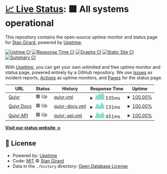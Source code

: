 # [📈 Live Status](https://uptime.quivr.app): <!--live status--> **🟩 All systems operational**

This repository contains the open-source uptime monitor and status page for [Stan Girard](https://quivr.app), powered by [Upptime](https://github.com/upptime/upptime).

[![Uptime CI](https://github.com/StanGirard/quivr-status/workflows/Uptime%20CI/badge.svg)](https://github.com/StanGirard/quivr-status/actions?query=workflow%3A%22Uptime+CI%22)
[![Response Time CI](https://github.com/StanGirard/quivr-status/workflows/Response%20Time%20CI/badge.svg)](https://github.com/StanGirard/quivr-status/actions?query=workflow%3A%22Response+Time+CI%22)
[![Graphs CI](https://github.com/StanGirard/quivr-status/workflows/Graphs%20CI/badge.svg)](https://github.com/StanGirard/quivr-status/actions?query=workflow%3A%22Graphs+CI%22)
[![Static Site CI](https://github.com/StanGirard/quivr-status/workflows/Static%20Site%20CI/badge.svg)](https://github.com/StanGirard/quivr-status/actions?query=workflow%3A%22Static+Site+CI%22)
[![Summary CI](https://github.com/StanGirard/quivr-status/workflows/Summary%20CI/badge.svg)](https://github.com/StanGirard/quivr-status/actions?query=workflow%3A%22Summary+CI%22)

With [Upptime](https://upptime.js.org), you can get your own unlimited and free uptime monitor and status page, powered entirely by a GitHub repository. We use [Issues](https://github.com/StanGirard/quivr-status/issues) as incident reports, [Actions](https://github.com/StanGirard/quivr-status/actions) as uptime monitors, and [Pages](https://uptime.quivr.app) for the status page.

<!--start: status pages-->
<!-- This summary is generated by Upptime (https://github.com/upptime/upptime) -->
<!-- Do not edit this manually, your changes will be overwritten -->
<!-- prettier-ignore -->
| URL | Status | History | Response Time | Uptime |
| --- | ------ | ------- | ------------- | ------ |
| <img alt="" src="https://icons.duckduckgo.com/ip3/quivr.app.ico" height="13"> [Quivr](https://quivr.app) | 🟩 Up | [quivr.yml](https://github.com/StanGirard/quivr-uptime/commits/HEAD/history/quivr.yml) | <details><summary><img alt="Response time graph" src="./graphs/quivr/response-time-week.png" height="20"> 535ms</summary><br><a href="https://uptime.quivr.app/history/quivr"><img alt="Response time 822" src="https://img.shields.io/endpoint?url=https%3A%2F%2Fraw.githubusercontent.com%2FStanGirard%2Fquivr-uptime%2FHEAD%2Fapi%2Fquivr%2Fresponse-time.json"></a><br><a href="https://uptime.quivr.app/history/quivr"><img alt="24-hour response time 744" src="https://img.shields.io/endpoint?url=https%3A%2F%2Fraw.githubusercontent.com%2FStanGirard%2Fquivr-uptime%2FHEAD%2Fapi%2Fquivr%2Fresponse-time-day.json"></a><br><a href="https://uptime.quivr.app/history/quivr"><img alt="7-day response time 535" src="https://img.shields.io/endpoint?url=https%3A%2F%2Fraw.githubusercontent.com%2FStanGirard%2Fquivr-uptime%2FHEAD%2Fapi%2Fquivr%2Fresponse-time-week.json"></a><br><a href="https://uptime.quivr.app/history/quivr"><img alt="30-day response time 805" src="https://img.shields.io/endpoint?url=https%3A%2F%2Fraw.githubusercontent.com%2FStanGirard%2Fquivr-uptime%2FHEAD%2Fapi%2Fquivr%2Fresponse-time-month.json"></a><br><a href="https://uptime.quivr.app/history/quivr"><img alt="1-year response time 822" src="https://img.shields.io/endpoint?url=https%3A%2F%2Fraw.githubusercontent.com%2FStanGirard%2Fquivr-uptime%2FHEAD%2Fapi%2Fquivr%2Fresponse-time-year.json"></a></details> | <details><summary><a href="https://uptime.quivr.app/history/quivr">100.00%</a></summary><a href="https://uptime.quivr.app/history/quivr"><img alt="All-time uptime 100.00%" src="https://img.shields.io/endpoint?url=https%3A%2F%2Fraw.githubusercontent.com%2FStanGirard%2Fquivr-uptime%2FHEAD%2Fapi%2Fquivr%2Fuptime.json"></a><br><a href="https://uptime.quivr.app/history/quivr"><img alt="24-hour uptime 100.00%" src="https://img.shields.io/endpoint?url=https%3A%2F%2Fraw.githubusercontent.com%2FStanGirard%2Fquivr-uptime%2FHEAD%2Fapi%2Fquivr%2Fuptime-day.json"></a><br><a href="https://uptime.quivr.app/history/quivr"><img alt="7-day uptime 100.00%" src="https://img.shields.io/endpoint?url=https%3A%2F%2Fraw.githubusercontent.com%2FStanGirard%2Fquivr-uptime%2FHEAD%2Fapi%2Fquivr%2Fuptime-week.json"></a><br><a href="https://uptime.quivr.app/history/quivr"><img alt="30-day uptime 100.00%" src="https://img.shields.io/endpoint?url=https%3A%2F%2Fraw.githubusercontent.com%2FStanGirard%2Fquivr-uptime%2FHEAD%2Fapi%2Fquivr%2Fuptime-month.json"></a><br><a href="https://uptime.quivr.app/history/quivr"><img alt="1-year uptime 100.00%" src="https://img.shields.io/endpoint?url=https%3A%2F%2Fraw.githubusercontent.com%2FStanGirard%2Fquivr-uptime%2FHEAD%2Fapi%2Fquivr%2Fuptime-year.json"></a></details>
| <img alt="" src="https://icons.duckduckgo.com/ip3/brain.quivr.app.ico" height="13"> [Quivr Docs](https://brain.quivr.app) | 🟩 Up | [quivr-docs.yml](https://github.com/StanGirard/quivr-uptime/commits/HEAD/history/quivr-docs.yml) | <details><summary><img alt="Response time graph" src="./graphs/quivr-docs/response-time-week.png" height="20"> 131ms</summary><br><a href="https://uptime.quivr.app/history/quivr-docs"><img alt="Response time 147" src="https://img.shields.io/endpoint?url=https%3A%2F%2Fraw.githubusercontent.com%2FStanGirard%2Fquivr-uptime%2FHEAD%2Fapi%2Fquivr-docs%2Fresponse-time.json"></a><br><a href="https://uptime.quivr.app/history/quivr-docs"><img alt="24-hour response time 145" src="https://img.shields.io/endpoint?url=https%3A%2F%2Fraw.githubusercontent.com%2FStanGirard%2Fquivr-uptime%2FHEAD%2Fapi%2Fquivr-docs%2Fresponse-time-day.json"></a><br><a href="https://uptime.quivr.app/history/quivr-docs"><img alt="7-day response time 131" src="https://img.shields.io/endpoint?url=https%3A%2F%2Fraw.githubusercontent.com%2FStanGirard%2Fquivr-uptime%2FHEAD%2Fapi%2Fquivr-docs%2Fresponse-time-week.json"></a><br><a href="https://uptime.quivr.app/history/quivr-docs"><img alt="30-day response time 144" src="https://img.shields.io/endpoint?url=https%3A%2F%2Fraw.githubusercontent.com%2FStanGirard%2Fquivr-uptime%2FHEAD%2Fapi%2Fquivr-docs%2Fresponse-time-month.json"></a><br><a href="https://uptime.quivr.app/history/quivr-docs"><img alt="1-year response time 147" src="https://img.shields.io/endpoint?url=https%3A%2F%2Fraw.githubusercontent.com%2FStanGirard%2Fquivr-uptime%2FHEAD%2Fapi%2Fquivr-docs%2Fresponse-time-year.json"></a></details> | <details><summary><a href="https://uptime.quivr.app/history/quivr-docs">100.00%</a></summary><a href="https://uptime.quivr.app/history/quivr-docs"><img alt="All-time uptime 100.00%" src="https://img.shields.io/endpoint?url=https%3A%2F%2Fraw.githubusercontent.com%2FStanGirard%2Fquivr-uptime%2FHEAD%2Fapi%2Fquivr-docs%2Fuptime.json"></a><br><a href="https://uptime.quivr.app/history/quivr-docs"><img alt="24-hour uptime 100.00%" src="https://img.shields.io/endpoint?url=https%3A%2F%2Fraw.githubusercontent.com%2FStanGirard%2Fquivr-uptime%2FHEAD%2Fapi%2Fquivr-docs%2Fuptime-day.json"></a><br><a href="https://uptime.quivr.app/history/quivr-docs"><img alt="7-day uptime 100.00%" src="https://img.shields.io/endpoint?url=https%3A%2F%2Fraw.githubusercontent.com%2FStanGirard%2Fquivr-uptime%2FHEAD%2Fapi%2Fquivr-docs%2Fuptime-week.json"></a><br><a href="https://uptime.quivr.app/history/quivr-docs"><img alt="30-day uptime 100.00%" src="https://img.shields.io/endpoint?url=https%3A%2F%2Fraw.githubusercontent.com%2FStanGirard%2Fquivr-uptime%2FHEAD%2Fapi%2Fquivr-docs%2Fuptime-month.json"></a><br><a href="https://uptime.quivr.app/history/quivr-docs"><img alt="1-year uptime 100.00%" src="https://img.shields.io/endpoint?url=https%3A%2F%2Fraw.githubusercontent.com%2FStanGirard%2Fquivr-uptime%2FHEAD%2Fapi%2Fquivr-docs%2Fuptime-year.json"></a></details>
| <img alt="" src="https://icons.duckduckgo.com/ip3/api.quivr.app.ico" height="13"> [Quivr API](https://api.quivr.app) | 🟩 Up | [quivr-api.yml](https://github.com/StanGirard/quivr-uptime/commits/HEAD/history/quivr-api.yml) | <details><summary><img alt="Response time graph" src="./graphs/quivr-api/response-time-week.png" height="20"> 451ms</summary><br><a href="https://uptime.quivr.app/history/quivr-api"><img alt="Response time 443" src="https://img.shields.io/endpoint?url=https%3A%2F%2Fraw.githubusercontent.com%2FStanGirard%2Fquivr-uptime%2FHEAD%2Fapi%2Fquivr-api%2Fresponse-time.json"></a><br><a href="https://uptime.quivr.app/history/quivr-api"><img alt="24-hour response time 544" src="https://img.shields.io/endpoint?url=https%3A%2F%2Fraw.githubusercontent.com%2FStanGirard%2Fquivr-uptime%2FHEAD%2Fapi%2Fquivr-api%2Fresponse-time-day.json"></a><br><a href="https://uptime.quivr.app/history/quivr-api"><img alt="7-day response time 451" src="https://img.shields.io/endpoint?url=https%3A%2F%2Fraw.githubusercontent.com%2FStanGirard%2Fquivr-uptime%2FHEAD%2Fapi%2Fquivr-api%2Fresponse-time-week.json"></a><br><a href="https://uptime.quivr.app/history/quivr-api"><img alt="30-day response time 433" src="https://img.shields.io/endpoint?url=https%3A%2F%2Fraw.githubusercontent.com%2FStanGirard%2Fquivr-uptime%2FHEAD%2Fapi%2Fquivr-api%2Fresponse-time-month.json"></a><br><a href="https://uptime.quivr.app/history/quivr-api"><img alt="1-year response time 443" src="https://img.shields.io/endpoint?url=https%3A%2F%2Fraw.githubusercontent.com%2FStanGirard%2Fquivr-uptime%2FHEAD%2Fapi%2Fquivr-api%2Fresponse-time-year.json"></a></details> | <details><summary><a href="https://uptime.quivr.app/history/quivr-api">100.00%</a></summary><a href="https://uptime.quivr.app/history/quivr-api"><img alt="All-time uptime 100.00%" src="https://img.shields.io/endpoint?url=https%3A%2F%2Fraw.githubusercontent.com%2FStanGirard%2Fquivr-uptime%2FHEAD%2Fapi%2Fquivr-api%2Fuptime.json"></a><br><a href="https://uptime.quivr.app/history/quivr-api"><img alt="24-hour uptime 100.00%" src="https://img.shields.io/endpoint?url=https%3A%2F%2Fraw.githubusercontent.com%2FStanGirard%2Fquivr-uptime%2FHEAD%2Fapi%2Fquivr-api%2Fuptime-day.json"></a><br><a href="https://uptime.quivr.app/history/quivr-api"><img alt="7-day uptime 100.00%" src="https://img.shields.io/endpoint?url=https%3A%2F%2Fraw.githubusercontent.com%2FStanGirard%2Fquivr-uptime%2FHEAD%2Fapi%2Fquivr-api%2Fuptime-week.json"></a><br><a href="https://uptime.quivr.app/history/quivr-api"><img alt="30-day uptime 100.00%" src="https://img.shields.io/endpoint?url=https%3A%2F%2Fraw.githubusercontent.com%2FStanGirard%2Fquivr-uptime%2FHEAD%2Fapi%2Fquivr-api%2Fuptime-month.json"></a><br><a href="https://uptime.quivr.app/history/quivr-api"><img alt="1-year uptime 100.00%" src="https://img.shields.io/endpoint?url=https%3A%2F%2Fraw.githubusercontent.com%2FStanGirard%2Fquivr-uptime%2FHEAD%2Fapi%2Fquivr-api%2Fuptime-year.json"></a></details>

<!--end: status pages-->

[**Visit our status website →**](https://uptime.quivr.app)

## 📄 License

- Powered by: [Upptime](https://github.com/upptime/upptime)
- Code: [MIT](./LICENSE) © [Stan Girard](https://quivr.app)
- Data in the `./history` directory: [Open Database License](https://opendatacommons.org/licenses/odbl/1-0/)
